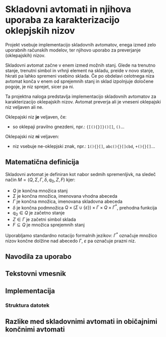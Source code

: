 # Skladovni avtomati in njihova uporaba za karakterizacijo oklepjskih nizov
Projekt vsebuje implementacijo skladovnih avtomatov, enega izmed zelo uporabnih računskih modelov, ter njihovo uporabo za preverjanje (oklepajskih) nizov. 

Skladovni avtomat začne v enem izmed možnih stanj. Glede na trenutno stanje, trenutni simbol in vrhnji element na skladu, preide v novo stanje, hkrati pa lahko spremeni vsebino sklada. Če po obdelavi celotnega niza avtomat konča v enem od sprejemnih stanj in sklad izpolnjuje določene pogoje, je niz sprejet, sicer pa ni.

Ta projektna naloga predstavlja implementacijo skladovnih avtomatov za karakterizacijo oklepajskih nizov. Avtomat preverja ali je vneseni oklepajski niz veljaven ali ne. 

Oklepajski niz **je** veljaven, če:
- so oklepaji pravilno gnezdeni, npr.:
  ``` {[(){}]}()[] ```,
  ```()```...

Oklepajski niz **ni** veljaven:
- niz vsebuje ne-oklepjski znak, npr.:
  ``` 1(){}[] ```,  ``` abc(){}[]cbd ```, ``` +(){}[] ```...

## Matematična definicija

Skladovni avtomat je definiran kot nabor sedmih spremenljivk, na sledeč način $M=(Q, \Sigma, \Gamma, \delta, q_{0}, Z, F)$ kjer:


- $Q$ je končna množica stanj
- $\Sigma$ je končna množica, imenovana vhodna abeceda
- $\Gamma$ je končna množica, imenovana skladovna abeceda
- $\delta$ je končna podmnožica $Q \times (\Sigma \cup \{\varepsilon\}) \times \Gamma \times Q \times \Gamma^{*}$, prehodna funkcija
- $q_{0} \in Q$ je začetno stanje
- $Z \in \Gamma$ je začetni simbol sklada
- $F \subseteq Q$ je množica sprejemnih stanj

Uporabljamo standardno notacijo formalnih jezikov: 
$\Gamma^{*}$ označuje množico nizov končne dolžine nad abecedo $\Gamma$, 
$\varepsilon$ pa označuje prazni niz.

## Navodila za uporabo


## Tekstovni vmesnik

## Implementacija

### Struktura datotek

## Razlike med skladovnimi avtomati in običajnimi končnimi avtomati


